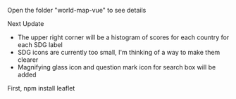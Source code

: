 Open the folder "world-map-vue" to see details

Next Update
- The upper right corner will be a histogram of scores for each country for each SDG label
- SDG icons are currently too small, I'm thinking of a way to make them clearer
- Magnifying glass icon and question mark icon for search box will be added

First,
npm install leaflet